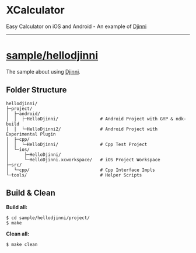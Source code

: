 
# XCalculator

Easy Calculator on iOS and Android - An example of [Djinni](https://github.com/dropbox/djinni)

---

# [sample/hellodjinni](https://github.com/joinAero/XCalculator/tree/master/sample/hellodjinni)

The sample about using [Djinni](https://github.com/dropbox/djinni).

## Folder Structure

```
hellodjinni/
├─project/
│  ├─android/
│  │  ├─HelloDjinni/                # Android Project with GYP & ndk-build
│  │  └─HelloDjinni2/               # Android Project with Experimental Plugin
│  ├─cpp/
│  │  └─HelloDjinni/                # Cpp Test Project
│  └─ios/
│      ├─HelloDjinni/
│      └─HelloDjinni.xcworkspace/   # iOS Project Workspace
├─src/
│  └─cpp/                           # Cpp Interface Impls
└─tools/                            # Helper Scripts
```

## Build & Clean

**Build all:**

```
$ cd sample/hellodjinni/project/
$ make
```

**Clean all:**

```
$ make clean
```
